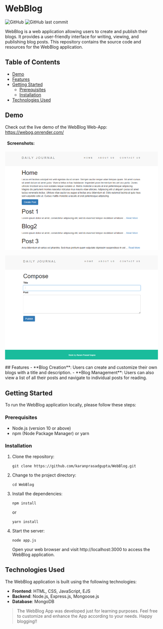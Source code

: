 # WebBlog

![GitHub](https://img.shields.io/github/license/karanprasadgupta/WebBlog)
![GitHub last commit](https://img.shields.io/github/last-commit/karanprasadgupta/WebBlog)

WebBlog is a web application allowing users to create and publish their blogs. It provides a user-friendly interface for writing, viewing, and publishing blog posts. This repository contains the source code and resources for the WebBlog application.

## Table of Contents

- [Demo](#demo)
- [Features](#features)
- [Getting Started](#getting-started)
  - [Prerequisites](#prerequisites)
  - [Installation](#installation)
- [Technologies Used](#technologies-used)
  
## Demo
Check out the live demo of the WebBlog  Web-App: https://webog.onrender.com/
#### &nbsp; Screenshots:
<p align="center">
  <img src="./images/demo1.png" alt="Demo Image" width="560" /> 
</p>
<p align="center">
  <img src="./images/demo2.png" alt="Demo Image" width="560"/>
</p>
## Features
- **Blog Creation**: Users can create and customize their own blogs with a title and description.
- **Blog Management**: Users can also view a list of all their posts and navigate to individual posts for reading.

## Getting Started

To run the WebBlog application locally, please follow these steps:

### Prerequisites

- Node.js (version 10 or above)
- npm (Node Package Manager) or yarn

### Installation

1. Clone the repository:
   ```shell
   git clone https://github.com/karanprasadgupta/WebBlog.git
   ```
2. Change to the project directory:
  
   ```shell
   cd WebBlog
   ```
3. Install the dependencies:

   ```shell
   npm install
   ```
   or
   
    ```shell
   yarn install
   ```
4. Start the server:

   ```shell
   node app.js
   ```
   Open your web browser and visit http://localhost:3000 to access the WebBlog application.

## Technologies Used

The WebBlog application is built using the following technologies:

- **Frontend**: HTML, CSS, JavaScript, EJS
- **Backend**: Node.js, Express.js, Mongoose.js
- **Database**: MongoDB

> The WebBlog App was developed just for learning purposes.
Feel free to customize and enhance the App according to your needs. Happy blogging!!
